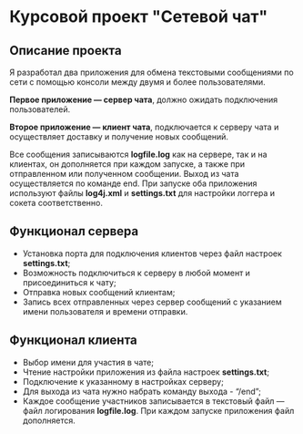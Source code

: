 # Курсовой проект "Сетевой чат"

## Описание проекта

Я разработал два приложения для обмена текстовыми сообщениями по сети с помощью консоли между двумя и более пользователями.

**Первое приложение — сервер чата**, должно ожидать подключения пользователей.

**Второе приложение — клиент чата**, подключается к серверу чата и осуществляет доставку и получение новых сообщений.

Все сообщения записываются **logfile.log** как на сервере, так и на клиентах, он дополняется при каждом запуске, а также при отправленном или полученном сообщении. Выход из чата осуществляется по команде end.
При запуске оба приложения используют файлы **log4j.xml** и **settings.txt** для настройки логгера и сокета соответственно.

## Функционал сервера

- Установка порта для подключения клиентов через файл настроек **settings.txt**;
- Возможность подключиться к серверу в любой момент и присоединиться к чату;
- Отправка новых сообщений клиентам;
- Запись всех отправленных через сервер сообщений с указанием имени пользователя и времени отправки.

## Функционал клиента

- Выбор имени для участия в чате;
- Чтение настройки приложения из файла настроек **settings.txt**;
- Подключение к указанному в настройках серверу;
- Для выхода из чата нужно набрать команду выхода - “/end”;
- Каждое сообщение участников записывается в текстовый файл — файл логирования **logfile.log**. При каждом запуске приложения файл дополняется.